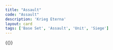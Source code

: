 ```yaml
---
title: "Assault"
code: "Assault"
description: 'Krieg Eterna'
layout: card
tags: ['Base Set', 'Assault', 'Unit', 'Siege']
---
```

{{<card-detail-page title="Assault" artwork="Assault on the village of Gimry by Franz Alekseevich Roubaud (1891)" />}}